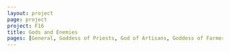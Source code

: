 ```yaml
---
layout: project
page: project
project: F16
title: Gods and Enemies
pages: [General, Goddess of Priests, God of Artisans, Goddess of Farmers, God of Merchants, Goddess of Servants, God of Warriors]
---
```


